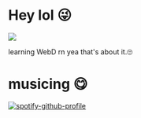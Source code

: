 # Hey lol 😜

![](https://komarev.com/ghpvc/?username=codeptor&color=ff69b4&style=for-the-badge)

learning WebD rn yea that's about it.🙄

# musicing 😋

[![spotify-github-profile](https://spotify-github-profile.vercel.app/api/view?uid=ovv2icy3a6jgcbkr3fqqs6c0a&cover_image=true&theme=natemoo-re&show_offline=false&background_color=000000&interchange=true&bar_color=f30c46&bar_color_cover=true)](https://open.spotify.com/user/ovv2icy3a6jgcbkr3fqqs6c0a)


